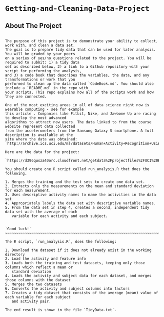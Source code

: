 # `Getting-and-Cleaning-Data-Project`

## About The Project
~~~~~~~~~~~~~~~~~~~~~~~~~~~~~~~~~~~~~~~~~~~~~~~~~~~~~~~~~~~~~~~~~~~~~~~~~~~~~~~~~~~~~~~~~~~~~~~~~~~~~~~~~

The purpose of this project is to demonstrate your ability to collect, work with, and clean a data set.
The goal is to prepare tidy data that can be used for later analysis. You will be graded by your peers 
on a series of yes/no questions related to the project. You will be required to submit: 1) a tidy data
set as described below, 2) a link to a Github repository with your script for performing the analysis, 
and 3) a code book that describes the variables, the data, and any transformations or work that you 
performed to clean up the data called `CodeBook.md`. You should also include a `README.md` in the repo with
your scripts. This repo explains how all of the scripts work and how they are connected.

One of the most exciting areas in all of data science right now is wearable computing - see for example 
this article . Companies like Fitbit, Nike, and Jawbone Up are racing to develop the most advanced 
algorithms to attract new users. The data linked to from the course website represent data collected 
from the accelerometers from the Samsung Galaxy S smartphone. A full description is available at the
site where the data was obtained:
`http://archive.ics.uci.edu/ml/datasets/Human+Activity+Recognition+Using+Smartphones`

Here are the data for the project:

`https://d396qusza40orc.cloudfront.net/getdata%2Fprojectfiles%2FUCI%20HAR%20Dataset.zip`

You should create one R script called run_analysis.R that does the following.

1. Merges the training and the test sets to create one data set.
2. Extracts only the measurements on the mean and standard deviation for each measurement.
3. Uses descriptive activity names to name the activities in the data set
4. Appropriately labels the data set with descriptive variable names.
5. From the data set in step 4, creates a second, independent tidy data set with the average of each
   variable for each activity and each subject.

   
`Good luck!`
~~~~~~~~~~~~~~~~~~~~~~~~~~~~~~~~~~~~~~~~~~~~~~~~~~~~~~~~~~~~~~~~~~~~~~~~~~~~~~~~~~~~~~~~~~~~~~~~~~~~~

The R script, `run_analysis.R`, does the following:

1. Download the dataset if it does not already exist in the working directory
2. Load the activity and feature info
3. Loads both the training and test datasets, keeping only those columns which reflect a mean or 
   standard deviation
4. Loads the activity and subject data for each dataset, and merges those columns with the dataset
5. Merges the two datasets
6. Converts the activity and subject columns into factors
7. Creates a tidy dataset that consists of the average (mean) value of each variable for each subject
   and activity pair.

The end result is shown in the file `TidyData.txt`.
